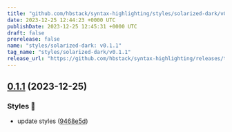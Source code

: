 ```yaml
---
title: "github.com/hbstack/syntax-highlighting/styles/solarized-dark/v0.1.1"
date: 2023-12-25 12:44:23 +0000 UTC
publishDate: 2023-12-25 12:45:31 +0000 UTC
draft: false
prerelease: false
name: "styles/solarized-dark: v0.1.1"
tag_name: "styles/solarized-dark/v0.1.1"
release_url: "https://github.com/hbstack/syntax-highlighting/releases/tag/styles/solarized-dark/v0.1.1"
---
```


## [0.1.1](https://github.com/hbstack/syntax-highlighting/compare/styles/solarized-dark/v0.1.0...styles/solarized-dark/v0.1.1) (2023-12-25)


### Styles 🎨

* update styles ([9468e5d](https://github.com/hbstack/syntax-highlighting/commit/9468e5d054f6c1775a1966bcf308506cebd2f804))
